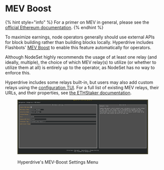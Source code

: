 # MEV Boost

{% hint style="info" %}
For a primer on MEV in general, please see the [official Ethereum documentation](https://ethereum.org/en/developers/docs/mev/).
{% endhint %}

To maximize earnings, node operators generally should use external APIs for block building rather than building blocks locally. Hyperdrive includes Flashbots' [MEV Boost](https://github.com/flashbots/mev-boost) to enable this feature automatically for operators.

Although NodeSet highly recommends the usage of at least one relay (and ideally, multiple), the choice of which MEV relay(s) to utilize (or whether to utilize them at all) is entirely up to the operator, as NodeSet has no way to enforce this.&#x20;

Hyperdrive includes some relays built-in, but users may also add custom relays using the [configuration TUI](../hyperdrive/configuration.md). For a full list of existing MEV relays, their URLs, and their properties, see [the ETHStaker documentation](https://github.com/eth-educators/ethstaker-guides/blob/main/MEV-relay-list.md).

<figure><img src="../../.gitbook/assets/image.png" alt=""><figcaption><p>Hyperdrive's MEV-Boost Settings Menu</p></figcaption></figure>
